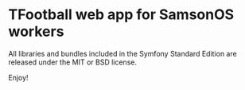 TFootball web app for SamsonOS workers
========================

All libraries and bundles included in the Symfony Standard Edition are
released under the MIT or BSD license.

Enjoy!
